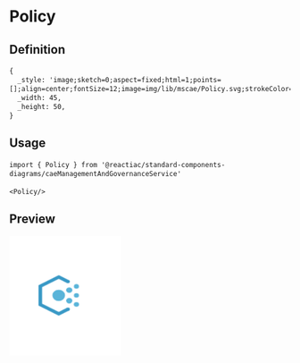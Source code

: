 # Policy

## Definition

```
{
  _style: 'image;sketch=0;aspect=fixed;html=1;points=[];align=center;fontSize=12;image=img/lib/mscae/Policy.svg;strokeColor=none;',
  _width: 45,
  _height: 50,
}
```

## Usage

```
import { Policy } from '@reactiac/standard-components-diagrams/caeManagementAndGovernanceService'

<Policy/>
```

## Preview

<img src="./policy.png" width="200"/>
